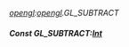 _[opengl](../../modules/opengl/opengl-module.md):[opengl](../../modules/opengl/opengl-module.md).GL\_SUBTRACT_
##### Const GL\_SUBTRACT:[Int](../../modules/wonkey/wonkey-types-int.md)
